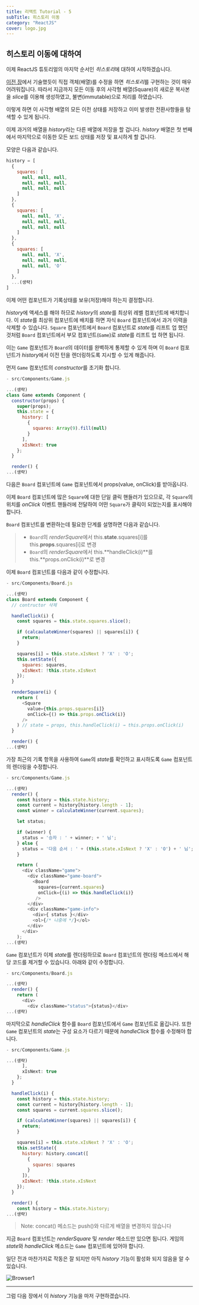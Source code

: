```yaml
---
title: 리액트 Tutorial - 5
subTitle: 히스토리 이동
category: "ReactJS"
cover: logo.jpg
---
```


## 히스토리 이동에 대하여
이제 ReactJS 튜토리얼의 마지막 순서인 *히스토리*에 대하여 시작하겠습니다.

<a href="https://dnkdream.com/react-tictactoe-4/" target="_blank">이전 장</a>에서
기술했듯이 직접 객체(배열)를 수정을 하면 *히스토리*를 구현하는 것이 매우 어려워집니다.
따라서 지금까지 모든 이동 후의 사각형 배열(Square)의 새로운 복사본을 *slice*를 이용해
생성하였고, 불변(immutable)으로 처리를 하였습니다.

이렇게 하면 이 사각형 배열의 모든 이전 상태를 저장하고 이미 발생한 전환사항들을 탐색할 수
있게 됩니다.

이제 과거의 배열을 *history*라는 다른 배열에 저장을 할 겁니다. *history* 배열은 첫 번째에서
마지막으로 이동한 모든 보드 상태를 저장 및 표시하게 할 겁니다.

모양은 다음과 같습니다.

```js
history = [
  {
    squares: [
      null, null, null,
      null, null, null,
      null, null, null
    ]
  },
  {
    squares: [
      null, null, 'X',
      null, null, null,
      null, null, null
    ]
  },
  {
    squares: [
      null, null, 'X',
      null, null, null,
      null, null, 'O'
    ]
  },
  ...(생략)
]
```

이제 어떤 컴포넌트가 기록상태를 보유(저장)해야 하는지 결정합니다.

*history*에 액세스를 해야 하므로 *history*의 *state*를 최상위 레벨 컴포넌트에 배치합니다.
이 *state*를 최상위 컴포넌트에 배치를 하면 자식 `Board` 컴포넌트에서 과거 이력을 삭제할 수 있습니다.
`Square` 컴포넌트에서 `Board` 컴포넌트로 *state*를 리프트 업 했던 것처럼 `Board` 컴포넌트에서
부모 컴포넌트(`Game`)로 *state*를 리프트 업 하면 됩니다.

이는 `Game` 컴포넌트가 `Board`의 데이터를 완벽하게 통제할 수 있게 하며 이 `Board` 컴포넌트가
*history*에서 이전 턴을 렌더링하도록 지시할 수 있게 해줍니다.

먼저 `Game` 컴포넌트의 *constructor*를 초기화 합니다.

```js
- src/Components/Game.js

...(생략)
class Game extends Component {
  constructor(props) {
    super(props);
    this.state = {
      history: [
        {
          squares: Array(9).fill(null)
        }
      ],
      xIsNext: true
    };
  }

  render() {
...(생략)
```

다음은 `Board` 컴포넌트에 `Game` 컴포넌트에서 props(value, onClick)를 받아옵니다.

이제 `Board` 컴포넌트에 많은 `Square`에 대한 단일 클릭 핸들러가 있으므로, 각 `Square`의 위치를
*onClick* 이벤트 핸들러에 전달하여 어떤 `Square`가 클릭이 되었는지를 표시해야 합니다.

`Board` 컴포넌트를 변환하는데 필요한 단계를 설명하면 다음과 같습니다.

> * `Board`의 *renderSquare*에서 this.**state**.squares[i]를 this.**props**.squares[i]로 변경
> * `Board`의 *renderSquare*에서 this.**handleClick(i)**를 this.**props.onClick(i)**로 변경

이제 `Board` 컴포넌트를 다음과 같이 수정합니다.

```js
- src/Components/Board.js

...(생략)
class Board extends Component {
  // contructor 삭제

  handleClick(i) {
    const squares = this.state.squares.slice();

    if (calcaulateWinner(squares) || squares[i]) {
      return;
    }

    squares[i] = this.state.xIsNext ? 'X' : 'O';
    this.setState({
      squares: squares,
      xIsNext: !this.state.xIsNext
    });
  }

  renderSquare(i) {
    return (
      <Square
        value={this.props.squares[i]}
        onClick={() => this.props.onClick(i)}
      />
    ) // state → props, this.handleClick(i) → this.props.onClick(i)
  }

  render() {
...(생략)
```

가장 최근의 기록 항목을 사용하여 `Game`의 *state*를 확인하고 표시하도록 `Game` 컴포넌트의
렌더링을 수정합니다.

```js
- src/Components/Game.js

...(생략)
  render() {
    const history = this.state.history;
    const current = history[history.length - 1];
    const winner = calculateWinner(current.squares);

    let status;

    if (winner) {
      status = '승자 : ' + winner; + ' 님';
    } else {
      status = '다음 순서 : ' + (this.state.xIsNext ? 'X' : 'O') + ' 님';
    }

    return (
      <div className="game">
        <div className="game-board">
          <Board
            squares={current.squares}
            onClick={(i) => this.handleClick(i)}
           />
        </div>
        <div className="game-info">
          <div>{ status }</div>
          <ol>{/* 나중에 */}</ol>
        </div>
      </div>
    );
...(생략)
```

`Game` 컴포넌트가 이제 *state*를 렌더링하므로 `Board` 컴포넌트의 렌더링 메소드에서 해당 코드를
제거할 수 있습니다. 아래와 같이 수정합니다.

```js
- src/Components/Board.js

...(생략)
  render() {
    return (
      <div>
        <div className="status">{status}</div>
...(생략)
```

마지막으로 *handleClick* 함수를 `Board` 컴포넌트에서 `Game` 컴포넌트로 옮깁니다.
또한 `Game` 컴포넌트의 *state*는 구성 요소가 다르기 때문에 *handleClick* 함수를 수정해야
합니다.

```js
- src/Components/Game.js

...(생략)
      ],
      xIsNext: true
    };
  }

  handleClick(i) {
    const history = this.state.history;
    const current = history[history.length - 1];
    const squares = current.squares.slice();

    if (calculateWinner(squares) || squares[i]) {
      return;
    }

    squares[i] = this.state.xIsNext ? 'X' : 'O';
    this.setState({
      history: history.concat([
        {
          squares: squares
        }
      ]),
      xIsNext: !this.state.xIsNext
    });
  }

  render() {
    const history = this.state.history;
...(생략)
```

> Note: concat() 메소드는 push()와 다르게 배열을 변경하지 않습니다

지금 `Board` 컴포넌트는 *renderSquare* 및 *render* 메소드만 있으면 됩니다. 게임의
*state*와 *handleClick* 메소드는 `Game` 컴포넌트에 있어야 합니다.

일단 전과 마찬가지로 작동은 잘 되지만 아직 *history* 기능이 활성화 되지 않음을 알 수 있습니다.

![Browser1](./browser1.png)

***

그럼 다음 장에서 이 *history* 기능을 마저 구현하겠습니다.